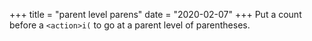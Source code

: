 +++
title = "parent level parens"
date = "2020-02-07"
+++
Put a count before a `<action>i(` to go at a parent level of parentheses.
